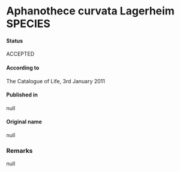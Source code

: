 Aphanothece curvata Lagerheim SPECIES
=======

#### Status
ACCEPTED

#### According to
The Catalogue of Life, 3rd January 2011

#### Published in
null

#### Original name
null

### Remarks
null